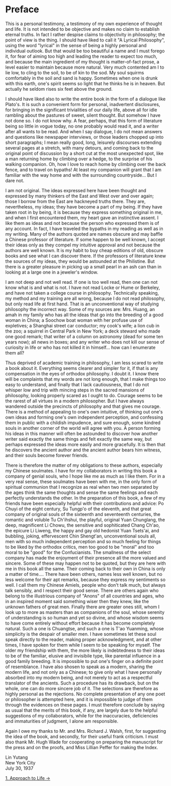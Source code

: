 # Preface

This is a personal testimony, a testimony of my own experience of thought and
life. It is not intended to be objective and makes no claim to establish eternal
truths. In fact I rather despise claims to objectivity in philosophy; the point
of view is the thing. I should have liked to call it "A Lyrical Philosophy",
using the word "lyrical" in the sense of being a highly personal and individual
outlook. But that would be too beautiful a name and I must forego it, for fear
of aiming too high and leading the reader to expect too much, and because the
main ingredient of my thought is matter-of-fact prose, a level easier to
maintain because more natural. Very much contented am I to lie low, to cling to
the soil, to be of kin to the sod. My soul squirms comfortably in the soil and
sand is happy. Sometimes when one is drunk with this earth, one's spirit seems
so light that he thinks he is in heaven. But actually he seldom rises six feet
above the ground.

I should have liked also to write the entire book in the form of a dialogue like
Plato's. It is such a convenient form for personal, inadvertent disclosures, for
bringing in the significant trivialities of our daily life, above all for idle
rambling about the pastures of sweet, silent thought. But somehow I have not
done so. I do not know why. A fear, perhaps, that this form of literature being
so little in vogue today, no one probably would read it, and a writer after all
wants to be read. And when I say dialogue, I do not mean answers and questions
like newspaper interviews, or those leaders chopped up into short paragraphs; I
mean really good, long, leisurely discourses extending several pages at a
stretch, with many detours, and coming back to the original point of discussion
by a short cut at the most unexpected spot,	 like a man returning home by
climbing over a hedge, to the surprise of his walking companion. Oh, how I love
to reach home by climbing over the back fence, and to travel on bypaths! At
least my companion will grant that I am familiar with the way home and with the
surrounding countryside... But I dare not.

I am not original. The ideas expressed here have been thought and expressed by
many thinkers of the East and West over and over again; those I borrow from the
East are hackneyed truths there. They are, nevertheless, my ideas; they have
become a part of my being. If they have taken root in by being, it is because
they express something original in me, and when I first encountered them, my
heart gave an instinctive assent. I like them as ideas and not because the
person who expressed them is of any account. In fact, I have traveled the
bypaths in my reading as well as in my writing. Many of the authors quoted are
names obscure and may baffle a Chinese professor of literature. If some happen
to be well known, I accept their ideas only as they compel my intuitive approval
and not because the authors are well known. It is my habit to buy cheap editions
of old, obscure books and see what I can discover there. If the professors of
literature knew the sources of my ideas, they would be astounded at the
Philistine. But there is a greater pleasure in picking up a small pearl in an
ash can than in looking at a large one in a jeweler's window.

I am not deep and not well read. If one is too well read, then one can not know
what is and what is not. I have not read Locke or Hume or Berkeley, and have not
taken a college course in philosophy. Technically speaking, my method and my
training are all wrong, because I do not read philosophy, but only read life at
first hand. That is an unconventional way of studying philosophy the incorrect
way. Some of my sources are: Mrs. Huang, an amah in my family who has all the
ideas that go into the breeding of a good woman in China; a Soochow boat woman
with her profuse use of expletives; a Shanghai street car conductor; my cook's
wife; a lion cub in the zoo; a squirrel in Central Park in New York; a deck
steward who made one good remark; that writer of a column on astronomy (dead for
some ten years now); all news in boxes; and any writer who does not kill our
sense of curiosity in life or who has not killed it in himself... how can I
enumerate them all?

Thus deprived of academic training in philosophy, I am less scared to write a
book about it. Everything seems clearer and simpler for it, if that is any
compensation in the eyes of orthodox philosophy. I doubt it. I know there will
be complaints that my words are not long enough, that I make things too easy to
understand, and finally that I lack cautiousness, that I do not whisper low and
trip with mincing steps in the sacred mansions of philosophy, looking properly
scared as I ought to do. Courage seems to be the rarest of all virtues in a
modern philosopher. But I have always wandered outside the precincts of
philosophy and that gives me courage. There is a method of appealing to one's
own intuitive, of thinking out one's own ideas and forming one's own independent
perception, and confessing them in public with a childish impudence, and sure
enough, some kindred souls in another corner of the world will agree with you. A
person forming his ideas in this manner will often be astounded to discover how
another writer said exactly the same things and felt exactly the same way, but
perhaps expressed the ideas more easily and more gracefully. It is then that he
discovers the ancient author and the ancient author bears him witness, and their
souls become forever friends.

There is therefore the matter of my obligations to these authors, especially my
Chinese soulmates. I have for my collaborators in writing this book a company of
genial souls, who I hope like me as much as I like them. For in a very real
sense, these soulmates have been with me, in the only form of spiritual
communion that I recognize as real when two men separated by the ages think the
same thoughts and sense the same feelings and each perfectly understands the
other. In the preparation of this book, a few of my friends have been especially
helpful with their contributions and advice: Po Chuyi of the eight century, Su
Tungp'o of the eleventh, and that great company of original souls of the
sixteenth and seventeenth centuries, the romantic and voluble Tu Ch'ihshui, the
playful, original Yuan Chunglang, the deep, magnificent Li Chowu, the sensitive
and sophiticated Chang Ch'ao, the epicure Li Liweng, the happy and gay old
hedonist Yuan Tsets'ai, and bubbling, joking, effervescent Chin Shengt'an,
unconventional souls all, men with so much independent perception and so much
feeling for things to be liked by the orthodox critics, men too good to be
"moral" and too moral to be "good" for the Confucianists. The smallness of the
select company has made the enjoyment of their presence all the more valued and
sincere. Some of these may happen not to be quoted, but they are here with me in
this book all the same. Their coming back to their own in China is only a matter
of time.... There have been others, names less well known, but no less welcome
for their apt remarks, because they express my sentiments so well. I call them
my Chinese Amiels, people who don't talk much, but always talk sensibly, and I
respect their good sense. There are others again who belong to the illustrious
company of "Anons" of all countries and ages, who in an inspired moment said
something wiser then they knew, like the unknown fathers of great men. Finally
there are greater ones still, whom I look up to more as masters than as
companions of the soul, whose serenity of understanding is so human and yet so
divine, and whose wisdom seems to have come entirely without effort because it
has become completely natural. Such a one is Chuangtse, and such a one is T'ao
Yuanming, whose simplicity is the despair of smaller men. I have sometimes let
these soul speak directly to the reader, making proper acknowledgment, and at
other times, I have spoken for them while I seem to be speaking for myself. The
older my friendship with them, the more likely is indebtedness to their ideas to
be of the familiar, elusive and invisibile type, like parental influence in a
good family breeding. It is impossible to put one's finger on a definite point
of resemblance. I have also shosen to speak as a modern, sharing the modern
life, and not only as a Chinese; to give only what I have personally absorbed
into my modern being, and not merely to act as a respectful translator of the
ancients. Such a procedure has its drawback, but on the whole, one can do more
sincere job of it. The selections are therefore as highly personal as the
rejections. No complete presentation of any one poet or philosopher is attempted
here, and it is  impossible to judge of them through the evidences on these
pages. I must therefore conclude by saying as usual that the merits of this
book, if any, are largely due to the helpful suggestions of my collaborators,
while for the inaccuracies, deficiencies and immaturities of judgment, I alone
am responsible.

Again I owe my thanks to Mr. and Mrs. Richard J. Walsh, first, for suggesting
the idea of the book, and secondly, for their useful frank criticism. I must
also thank Mr. Hugh Wade for cooperating on preparing the manuscript for the
press and on the proofs, and Miss Lillian Peffer for making the Index.

Lin Yutang  
New York City  
July 30, 1937

[1. Approach to Life &rarr;](https://github.com/thaicuc/the-importance-of-living/blob/master/contents/01-approach-to-life.md)
